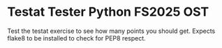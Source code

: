 # Testat Tester Python FS2025 OST
Test the testat exercise to see how many points you should get.
Expects flake8 to be installed to check for PEP8 respect.